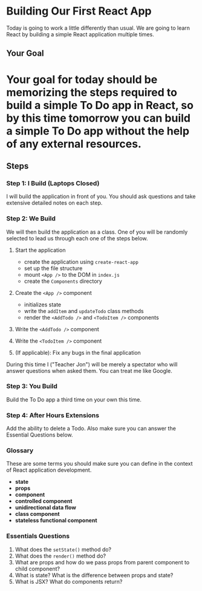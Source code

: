 # Building Our First React App 

Today is going to work a little differently than usual. We are going to learn React by building a simple React application multiple times. 

## Your Goal

# **Your goal for today should be memorizing the steps required to build a simple To Do app in React, so by this time tomorrow you can build a simple To Do app without the help of any external resources.**

## Steps 

### Step 1: I Build (Laptops Closed)

I will build the application in front of you. You should ask questions and take extensive detailed notes on each step. 

### Step 2: We Build

We will then build the application as a class. One of you will be randomly selected to lead us through each one of the steps below.

1. Start the application 
    - create the application using `create-react-app`
    - set up the file structure
    - mount `<App />` to the DOM in `index.js`
    - create the `Components` directory

2. Create the `<App />` component  
    - initializes state 
    - write the `addItem` and `updateTodo` class methods
    - render the `<AddTodo />` and `<TodoItem />` components 

3. Write the `<AddTodo />` component

4. Write the `<TodoItem />` component

5. (If applicable): Fix any bugs in the final application

During this time I ("Teacher Jon") will be merely a spectator who will answer questions when asked them. You can treat me like Google.

### Step 3: You Build

Build the To Do app a third time on your own this time.

### Step 4: After Hours Extensions 

Add the ability to delete a Todo. Also make sure you can answer the Essential Questions below.

### Glossary 

These are some terms you should make sure you can define in the context of React application development.

* **state**
* **props** 
* **component** 
* **controlled component**
* **unidirectional data flow**
* **class component**
* **stateless functional component**

### Essentials Questions 

1. What does the `setState()` method do?
2. What does the `render()` method do?
3. What are props and how do we pass props from parent component to child component?
4. What is state? What is the difference between props and state?
5. What is JSX? What do components return?